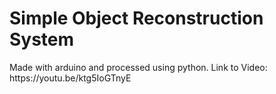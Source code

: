<h1>Simple Object Reconstruction System</h1>
Made with arduino and processed using python.
Link to Video: https://youtu.be/ktg5IoGTnyE
